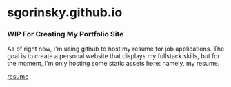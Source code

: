 # sgorinsky.github.io

### WIP For Creating My Portfolio Site

As of right now, I'm using github to host my resume for job applications. The goal is to create a personal website that displays my fullstack skills, but for the moment, I'm only hosting some static assets here: namely, my resume.

[resume](resume/index.html)

